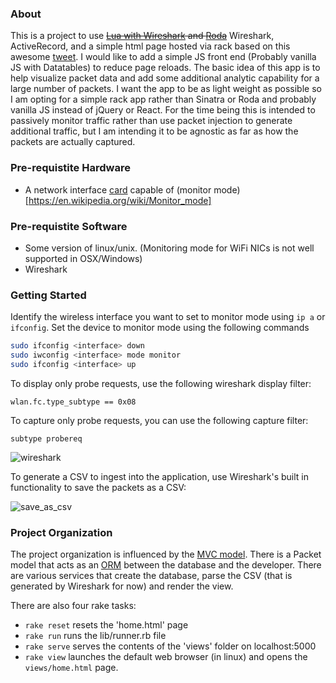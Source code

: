 ### About ###
This is a project to use ~~[Lua with Wireshark](https://wiki.wireshark.org/Lua) and [Roda](https://github.com/jeremyevans/roda)~~ Wireshark, ActiveRecord, and a simple html page hosted via rack based on this awesome [tweet](https://twitter.com/tenderlove/status/351554818579505152).  I would like to add a simple JS front end (Probably vanilla JS with Datatables) to reduce page reloads.  The basic idea of this app is to help visualize packet data and add some additional analytic capability for a large number of packets.  I want the app to be as light weight as possible so I am opting for a simple rack app rather than Sinatra or Roda and probably vanilla JS instead of jQuery or React.  For the time being this is intended to passively monitor traffic rather than use packet injection to generate additional traffic, but I am intending it to be agnostic as far as how the packets are actually captured.

### Pre-requistite Hardware ###
- A network interface [card](https://www.acrylicwifi.com/en/support-webinars-wifi-wireless-network-software-tools/compatible-hardware/) capable of (monitor mode)[https://en.wikipedia.org/wiki/Monitor_mode]

### Pre-requistite Software ###
- Some version of linux/unix. (Monitoring mode for WiFi NICs is not well supported in OSX/Windows)
- Wireshark

### Getting Started ###
Identify the wireless interface you want to set to monitor mode using `ip a` or `ifconfig`.
Set the device to monitor mode using the following commands
```bash
sudo ifconfig <interface> down
sudo iwconfig <interface> mode monitor
sudo ifconfig <interface> up
```

To display only probe requests, use the following wireshark display filter:
```
wlan.fc.type_subtype == 0x08
```
To capture only probe requests, you can use the following capture filter:
```
subtype probereq
```
![wireshark](https://user-images.githubusercontent.com/20469703/43873015-c7a73290-9b52-11e8-85b9-31683bdd22e2.png)

To generate a CSV to ingest into the application, use Wireshark's built in functionality to save the packets as a CSV:

![save_as_csv](https://user-images.githubusercontent.com/20469703/43873029-dfc5e902-9b52-11e8-9913-d79c0c68f7fa.PNG)

### Project Organization ###
The project organization is influenced by the [MVC model](https://en.wikipedia.org/wiki/Model%E2%80%93view%E2%80%93controller). There is a Packet model that acts as an [ORM](https://en.wikipedia.org/wiki/Object-relational_mapping) between the database and the developer.  There are various services that create the database, parse the CSV (that is generated by Wireshark for now) and render the view. 

There are also four rake tasks:
- `rake reset` resets the 'home.html' page
- `rake run` runs the lib/runner.rb file
- `rake serve` serves the contents of the 'views' folder on localhost:5000
- `rake view` launches the default web browser (in linux) and opens the `views/home.html` page.
